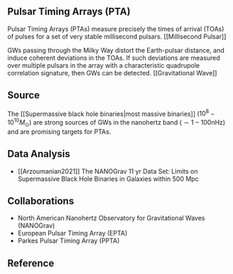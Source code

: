 ## Pulsar Timing Arrays (PTA)

Pulsar Timing Arrays (PTAs) measure precisely the times of arrival (TOAs) of pulses for a set of very stable millisecond pulsars. [[Millisecond Pulsar]]

GWs passing through the Milky Way distort the Earth-pulsar distance, and induce coherent deviations in the TOAs. If such deviations are measured over multiple pulsars in the array with a characteristic quadrupole correlation signature, then GWs can be detected. [[Gravitational Wave]]


## Source

The [[Supermassive black hole binaries|most massive binaries]] ($10^{8}-10^{10} M_{\odot}$) are strong sources of GWs in the nanohertz band ($\sim 1-100 \mathrm{nHz}$) and are promising targets for PTAs.

## Data Analysis

- [[Arzoumanian2021]] The NANOGrav 11 yr Data Set: Limits on Supermassive Black Hole Binaries in Galaxies within 500 Mpc


## Collaborations

- North American Nanohertz Observatory for Gravitational Waves (NANOGrav)
- European Pulsar Timing Array (EPTA)
- Parkes Pulsar Timing Array (PPTA)

## Reference